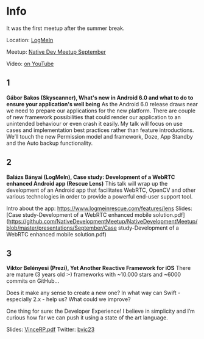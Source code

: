 Info
===========

It was the first meetup after the summer break.

Location: [LogMeIn](https://www.google.hu/maps/place/LogMeIn+Kft./@47.5004671,19.0565136,17z/data=!3m1!4b1!4m2!3m1!1s0x4741dc6a54f815c3:0xf34cb015dc91efc3)

Meetup: [Native Dev Meetup September](http://www.meetup.com/Native-Development-Meetup/events/224633262/)

Video: [on YouTube](https://www.youtube.com/watch?v=4rHyyEkWJMo)

1
---
**Gábor Bakos (Skyscanner), What's new in Android 6.0 and what to do to ensure your application's well being**
As the Android 6.0 release draws near we need to prepare our applications for the new platform. There are couple of new framework possibilities that could render our application to an unintended behaviour or even crash it easily. My talk will focus on use cases and implementation best practices rather than feature introductions. We’ll touch the new Permission model and framework, Doze, App Standby and the Auto backup functionality.

2
---

**Balázs Bányai (LogMeIn), Case study: Development of a WebRTC enhanced Android app (Rescue Lens)**
This talk will wrap up the development of an Android app that facilitates WebRTC, OpenCV and other various technologies in order to provide a powerful end-user support tool.

Intro about the app: https://www.logmeinrescue.com/features/lens
Slides: [Case study-Development of a WebRTC enhanced mobile solution.pdf](https://github.com/NativeDevelopmentMeetup/NativeDevelopmentMeetup/blob/master/presentations/September/Case study-Development of a WebRTC enhanced mobile solution.pdf)

3
---

**Viktor Belényesi (Prezi), Yet Another Reactive Framework for iOS**
There are mature (3 years old :-) frameworks with ~10.000 stars and ~6000 commits on GitHub...

Does it make any sense to create a new one?
In what way can Swift - especially 2.x - help us?
What could we improve?

One thing for sure: the Developer Experience! I believe in simplicity and I’m curious how far we can push it using a state of the art language.

Slides: [VinceRP.pdf](https://github.com/NativeDevelopmentMeetup/NativeDevelopmentMeetup/blob/master/presentations/September/VinceRP.pdf)
Twitter: [bvic23](https://twitter.com/bvic23)
